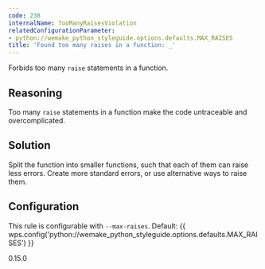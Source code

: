 ```yaml
---
code: 238
internalName: TooManyRaisesViolation
relatedConfigurationParameter:
- python://wemake_python_styleguide.options.defaults.MAX_RAISES
title: 'Found too many raises in a function: _'
---
```


Forbids too many `raise` statements in a function.

## Reasoning
Too many `raise` statements in a function make the code untraceable
and overcomplicated.

## Solution
Split the function into smaller functions, such that each of them
can raise less errors. Create more standard errors, or use
alternative ways to raise them.

## Configuration
This rule is configurable with `--max-raises`. Default:
{{ wps.config('python://wemake_python_styleguide.options.defaults.MAX_RAISES') }}

<div class="versionadded">

0.15.0

</div>